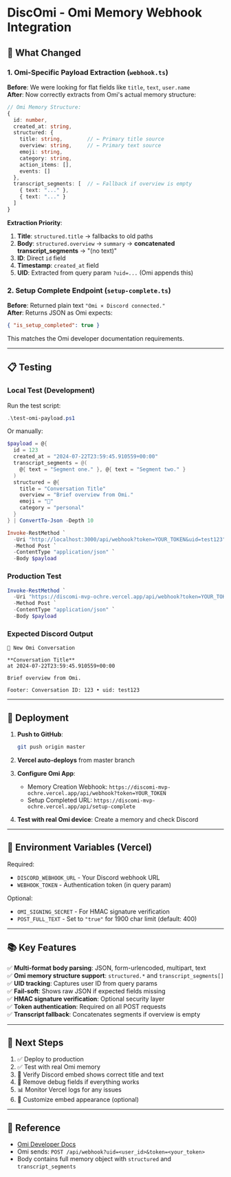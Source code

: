 # DiscOmi - Omi Memory Webhook Integration

## 🎯 What Changed

### 1. **Omi-Specific Payload Extraction** (`webhook.ts`)

**Before**: We were looking for flat fields like `title`, `text`, `user.name`  
**After**: Now correctly extracts from Omi's actual memory structure:

```typescript
// Omi Memory Structure:
{
  id: number,
  created_at: string,
  structured: {
    title: string,        // ← Primary title source
    overview: string,     // ← Primary text source
    emoji: string,
    category: string,
    action_items: [],
    events: []
  },
  transcript_segments: [  // ← Fallback if overview is empty
    { text: "..." },
    { text: "..." }
  ]
}
```

**Extraction Priority**:
1. **Title**: `structured.title` → fallbacks to old paths
2. **Body**: `structured.overview` → `summary` → **concatenated transcript_segments** → "(no text)"
3. **ID**: Direct `id` field
4. **Timestamp**: `created_at` field
5. **UID**: Extracted from query param `?uid=...` (Omi appends this)

### 2. **Setup Complete Endpoint** (`setup-complete.ts`)

**Before**: Returned plain text `"Omi × Discord connected."`  
**After**: Returns JSON as Omi expects:
```json
{ "is_setup_completed": true }
```

This matches the Omi developer documentation requirements.

---

## 📋 Testing

### Local Test (Development)
Run the test script:
```powershell
.\test-omi-payload.ps1
```

Or manually:
```powershell
$payload = @{
  id = 123
  created_at = "2024-07-22T23:59:45.910559+00:00"
  transcript_segments = @(
    @{ text = "Segment one." }, @{ text = "Segment two." }
  )
  structured = @{
    title = "Conversation Title"
    overview = "Brief overview from Omi."
    emoji = "🙂"
    category = "personal"
  }
} | ConvertTo-Json -Depth 10

Invoke-RestMethod `
  -Uri "http://localhost:3000/api/webhook?token=YOUR_TOKEN&uid=test123" `
  -Method Post `
  -ContentType "application/json" `
  -Body $payload
```

### Production Test
```powershell
Invoke-RestMethod `
  -Uri "https://discomi-mvp-ochre.vercel.app/api/webhook?token=YOUR_TOKEN&uid=test123" `
  -Method Post `
  -ContentType "application/json" `
  -Body $payload
```

### Expected Discord Output
```
🔔 New Omi Conversation

**Conversation Title**
at 2024-07-22T23:59:45.910559+00:00

Brief overview from Omi.

Footer: Conversation ID: 123 • uid: test123
```

---

## 🚀 Deployment

1. **Push to GitHub**:
   ```bash
   git push origin master
   ```

2. **Vercel auto-deploys** from master branch

3. **Configure Omi App**:
   - Memory Creation Webhook: `https://discomi-mvp-ochre.vercel.app/api/webhook?token=YOUR_TOKEN`
   - Setup Completed URL: `https://discomi-mvp-ochre.vercel.app/api/setup-complete`

4. **Test with real Omi device**: Create a memory and check Discord

---

## 🔧 Environment Variables (Vercel)

Required:
- `DISCORD_WEBHOOK_URL` - Your Discord webhook URL
- `WEBHOOK_TOKEN` - Authentication token (in query param)

Optional:
- `OMI_SIGNING_SECRET` - For HMAC signature verification
- `POST_FULL_TEXT` - Set to `"true"` for 1900 char limit (default: 400)

---

## 📚 Key Features

✅ **Multi-format body parsing**: JSON, form-urlencoded, multipart, text  
✅ **Omi memory structure support**: `structured.*` and `transcript_segments[]`  
✅ **UID tracking**: Captures user ID from query params  
✅ **Fail-soft**: Shows raw JSON if expected fields missing  
✅ **HMAC signature verification**: Optional security layer  
✅ **Token authentication**: Required on all POST requests  
✅ **Transcript fallback**: Concatenates segments if overview is empty  

---

## 🎯 Next Steps

1. ✅ Deploy to production
2. ✅ Test with real Omi memory
3. 🔄 Verify Discord embed shows correct title and text
4. 🧹 Remove debug fields if everything works
5. 📊 Monitor Vercel logs for any issues
6. 🎨 Customize embed appearance (optional)

---

## 📖 Reference

- [Omi Developer Docs](https://docs.omi.me/developer/Memories/webhooks)
- Omi sends: `POST /api/webhook?uid=<user_id>&token=<your_token>`
- Body contains full memory object with `structured` and `transcript_segments`
